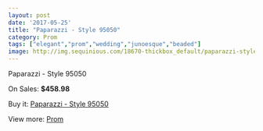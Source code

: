 ```yaml
---
layout: post
date: '2017-05-25'
title: "Paparazzi - Style 95050"
category: Prom
tags: ["elegant","prom","wedding","junoesque","beaded"]
image: http://img.sequinious.com/18670-thickbox_default/paparazzi-style-95050.jpg
---
```

Paparazzi - Style 95050

On Sales: **$458.98**
<a href="https://www.sequinious.com/prom/8657-paparazzi-style-95050.html"><amp-img layout="responsive" width="600" height="600" src="//img.sequinious.com/18670-thickbox_default/paparazzi-style-95050.jpg" alt="Paparazzi - Style 95050 0" /></a>
<a href="https://www.sequinious.com/prom/8657-paparazzi-style-95050.html"><amp-img layout="responsive" width="600" height="600" src="//img.sequinious.com/18676-thickbox_default/paparazzi-style-95050.jpg" alt="Paparazzi - Style 95050 1" /></a>
<a href="https://www.sequinious.com/prom/8657-paparazzi-style-95050.html"><amp-img layout="responsive" width="600" height="600" src="//img.sequinious.com/18675-thickbox_default/paparazzi-style-95050.jpg" alt="Paparazzi - Style 95050 2" /></a>
<a href="https://www.sequinious.com/prom/8657-paparazzi-style-95050.html"><amp-img layout="responsive" width="600" height="600" src="//img.sequinious.com/18674-thickbox_default/paparazzi-style-95050.jpg" alt="Paparazzi - Style 95050 3" /></a>
<a href="https://www.sequinious.com/prom/8657-paparazzi-style-95050.html"><amp-img layout="responsive" width="600" height="600" src="//img.sequinious.com/18673-thickbox_default/paparazzi-style-95050.jpg" alt="Paparazzi - Style 95050 4" /></a>
<a href="https://www.sequinious.com/prom/8657-paparazzi-style-95050.html"><amp-img layout="responsive" width="600" height="600" src="//img.sequinious.com/18672-thickbox_default/paparazzi-style-95050.jpg" alt="Paparazzi - Style 95050 5" /></a>
<a href="https://www.sequinious.com/prom/8657-paparazzi-style-95050.html"><amp-img layout="responsive" width="600" height="600" src="//img.sequinious.com/18671-thickbox_default/paparazzi-style-95050.jpg" alt="Paparazzi - Style 95050 6" /></a>

Buy it: [Paparazzi - Style 95050](https://www.sequinious.com/prom/8657-paparazzi-style-95050.html "Paparazzi - Style 95050")

View more: [Prom](https://www.sequinious.com/7-prom "Prom")